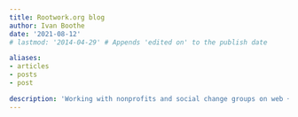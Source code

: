 ```yaml
---
title: Rootwork.org blog
author: Ivan Boothe
date: '2021-08-12'
# lastmod: '2014-04-29' # Appends 'edited on' to the publish date

aliases:
- articles
- posts
- post

description: 'Working with nonprofits and social change groups on web + online strategy. Into creative social protest and radical nonviolent praxis. Drupal, Sass, activism.' # For SEO and social media snippets.
---
```

